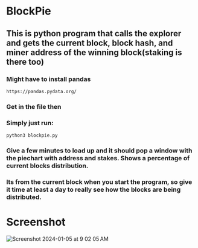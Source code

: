 # BlockPie

## This is python program that calls the explorer and gets the current block, block hash, and miner address of the winning block(staking is there too)

### Might have to install pandas
`https://pandas.pydata.org/`

### Get in the file then
### Simply just run:
`python3 blockpie.py`

### Give a few minutes to load up and it should pop a window with the piechart with address and stakes. Shows a percentage of current blocks distribution.
### Its from the current block when you start the program, so give it time at least a day to really see how the blocks are being distributed.

# Screenshot 
![Screenshot 2024-01-05 at 9 02 05 AM](https://github.com/ohcee/blockpie/assets/46406370/76f7ebcc-5c38-47f7-919d-36bb64f7ef3b)
